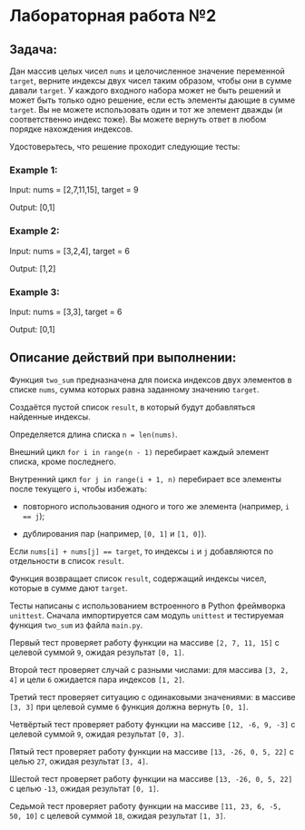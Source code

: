 # Лабораторная работа №2

Задача: 
-

Дан массив целых чисел `nums` и целочисленное значение переменной `target`, верните индексы двух чисел таким образом, чтобы они в сумме давали `target`. 
У каждого входного набора может не быть решений и может быть только одно решение, если есть элементы дающие в сумме `target`. 
Вы не можете  использовать один и тот же элемент дважды (и соответственно индекс тоже). Вы можете вернуть ответ в любом порядке нахождения индексов.

Удостоверьтесь, что решение проходит следующие тесты: 


### Example 1:

Input: nums = [2,7,11,15], target = 9

Output: [0,1]

### Example 2:

Input: nums = [3,2,4], target = 6

Output: [1,2]

### Example 3:

Input: nums = [3,3], target = 6

Output: [0,1]


Описание действий при выполнении:
-

Функция `two_sum` предназначена для поиска индексов двух элементов в списке `nums`, сумма которых равна заданному значению `target`.

Создаётся пустой список `result`, в который будут добавляться найденные индексы.

Определяется длина списка `n = len(nums)`.

Внешний цикл `for i in range(n - 1)` перебирает каждый элемент списка, кроме последнего.

Внутренний цикл `for j in range(i + 1, n)` перебирает все элементы после текущего `i`, чтобы избежать:

- повторного использования одного и того же элемента (например, `i == j`);

- дублирования пар (например, `[0, 1]` и `[1, 0]`).

Если `nums[i] + nums[j] == target`, то индексы `i` и `j` добавляются по отдельности в список `result`.

Функция возвращает список `result`, содержащий индексы чисел, которые в сумме дают `target`.

Тесты написаны с использованием встроенного в Python фреймворка `unittest`. Сначала импортируется сам модуль `unittest` и тестируемая функция `two_sum` из файла `main.py`. 

Первый тест проверяет работу функции на массиве `[2, 7, 11, 15]` с целевой суммой `9`, ожидая результат `[0, 1]`. 

Второй тест проверяет случай с разными числами: для массива `[3, 2, 4]` и цели `6` ожидается пара индексов `[1, 2]`. 

Третий тест проверяет ситуацию с одинаковыми значениями: в массиве `[3, 3]` при целевой сумме `6` функция должна вернуть `[0, 1]`.

Четвёртый тест проверяет работу функции на массиве `[12, -6, 9, -3]` с целевой суммой `9`, ожидая результат `[0, 3]`.

Пятый тест проверяет работу функции на массиве `[13, -26, 0, 5, 22]` с целью `27`, ожидая результат `[3, 4]`.

Шестой тест проверяет работу функции на массиве `[13, -26, 0, 5, 22]` с целью `-13`, ожидая результат `[0, 1]`.

Седьмой тест проверяет работу функции на массиве `[11, 23, 6, -5, 50, 10]` с целевой суммой `18`, ожидая результат `[1, 3]`.
